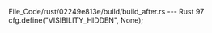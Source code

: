File_Code/rust/02249e813e/build/build_after.rs --- Rust
                                                                                                                                                            97         cfg.define("VISIBILITY_HIDDEN", None);

